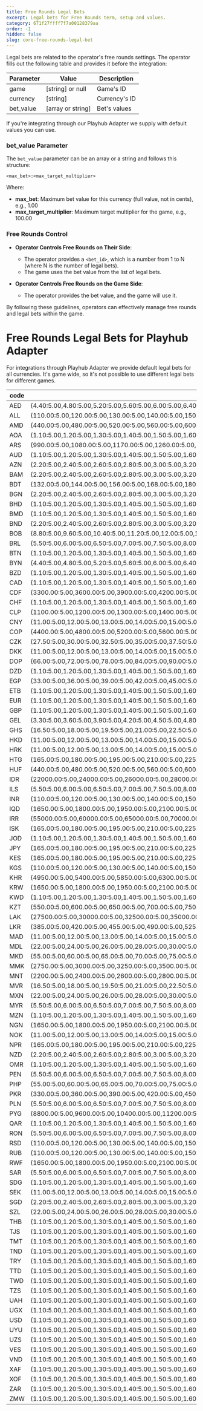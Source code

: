 ```yaml
---
title: Free Rounds Legal Bets
excerpt: Legal bets for Free Rounds term, setup and values.
category: 671f27ffff7f7a00128379aa
order: -1
hidden: false
slug: core-free-rounds-legal-bet
---
```


Legal bets are related to the operator's free rounds settings. The operator fills out the following table and provides it before the integration:

| Parameter   | Value             | Description   |
| ----------- | ----------------- | ------------- |
| game        | [string] or null  | Game's ID     |
| currency    | [string]          | Currency's ID |
| bet_value   | [array or string] | Bet's values  |

If you're integrating through our Playhub Adapter we supply with default values you can use.

### bet_value Parameter

The `bet_value` parameter can be an array or a string and follows this structure:

```
<max_bet>:<max_target_multiplier>
```

Where:

- **max_bet**: Maximum bet value for this currency (full value, not in cents), e.g., 1.00
- **max_target_multiplier**: Maximum target multiplier for the game, e.g., 100.00

### Free Rounds Control

- **Operator Controls Free Rounds on Their Side**:
  - The operator provides a `<bet_id>`, which is a number from 1 to N (where N is the number of legal bets).
  - The game uses the bet value from the list of legal bets.

- **Operator Controls Free Rounds on the Game Side**:
  - The operator provides the bet value, and the game will use it.

By following these guidelines, operators can effectively manage free rounds and legal bets within the game.

# Free Rounds Legal Bets for Playhub Adapter
For integrations through Playhub Adapter we provide default legal bets for all currencies.
It's game wide, so it's not possible to use different legal bets for different games. 

| code | bets |
| ---- | ---- |
|AED | {4.40:5.00,4.80:5.00,5.20:5.00,5.60:5.00,6.00:5.00,6.40:5.00,6.80:5.00,7.20:5.00,7.60:5.00,8.00:5.00,8.80:5.00,9.60:5.00,10.40:5.00,11.20:5.00,12.00:5.00,20.00:5.00,40.00:5.00}')  |
|ALL | {110.00:5.00,120.00:5.00,130.00:5.00,140.00:5.00,150.00:5.00,160.00:5.00,170.00:5.00,180.00:5.00,190.00:5.00,200.00:5.00,220.00:5.00,240.00:5.00,260.00:5.00,280.00:5.00,300.00:5.00,500.00:5.00,1000.00:5.00}')  |
|AMD | {440.00:5.00,480.00:5.00,520.00:5.00,560.00:5.00,600.00:5.00,640.00:5.00,680.00:5.00,720.00:5.00,760.00:5.00,800.00:5.00,880.00:5.00,960.00:5.00,1040.00:5.00,1120.00:5.00,1200.00:5.00,2000.00:5.00,4000.00:5.00}')  |
|AOA | {1.10:5.00,1.20:5.00,1.30:5.00,1.40:5.00,1.50:5.00,1.60:5.00,1.70:5.00,1.80:5.00,1.90:5.00,2.00:5.00,2.20:5.00,2.40:5.00,2.60:5.00,2.80:5.00,3.00:5.00,5.00:5.00,10.00:5.00}')  |
|ARS | {990.00:5.00,1080.00:5.00,1170.00:5.00,1260.00:5.00,1350.00:5.00,1440.00:5.00,1530.00:5.00,1620.00:5.00,1710.00:5.00,1800.00:5.00,1980.00:5.00,2160.00:5.00,2340.00:5.00,2520.00:5.00,2700.00:5.00,4500.00:5.00,9000.00:5.00}')  |
|AUD | {1.10:5.00,1.20:5.00,1.30:5.00,1.40:5.00,1.50:5.00,1.60:5.00,1.70:5.00,1.80:5.00,1.90:5.00,2.00:5.00,2.20:5.00,2.40:5.00,2.60:5.00,2.80:5.00,3.00:5.00,5.00:5.00,10.00:5.00}')  |
|AZN | {2.20:5.00,2.40:5.00,2.60:5.00,2.80:5.00,3.00:5.00,3.20:5.00,3.40:5.00,3.60:5.00,3.80:5.00,4.00:5.00,4.40:5.00,4.80:5.00,5.20:5.00,5.60:5.00,6.00:5.00,10.00:5.00,20.00:5.00}')  |
|BAM | {2.20:5.00,2.40:5.00,2.60:5.00,2.80:5.00,3.00:5.00,3.20:5.00,3.40:5.00,3.60:5.00,3.80:5.00,4.00:5.00,4.40:5.00,4.80:5.00,5.20:5.00,5.60:5.00,6.00:5.00,10.00:5.00,20.00:5.00}')  |
|BDT | {132.00:5.00,144.00:5.00,156.00:5.00,168.00:5.00,180.00:5.00,192.00:5.00,204.00:5.00,216.00:5.00,228.00:5.00,240.00:5.00,264.00:5.00,288.00:5.00,312.00:5.00,336.00:5.00,360.00:5.00,600.00:5.00,1200.00:5.00}')  |
|BGN | {2.20:5.00,2.40:5.00,2.60:5.00,2.80:5.00,3.00:5.00,3.20:5.00,3.40:5.00,3.60:5.00,3.80:5.00,4.00:5.00,4.40:5.00,4.80:5.00,5.20:5.00,5.60:5.00,6.00:5.00,10.00:5.00,20.00:5.00}')  |
|BHD | {1.10:5.00,1.20:5.00,1.30:5.00,1.40:5.00,1.50:5.00,1.60:5.00,1.70:5.00,1.80:5.00,1.90:5.00,2.00:5.00,2.20:5.00,2.40:5.00,2.60:5.00,2.80:5.00,3.00:5.00,5.00:5.00,10.00:5.00}')  |
|BMD | {1.10:5.00,1.20:5.00,1.30:5.00,1.40:5.00,1.50:5.00,1.60:5.00,1.70:5.00,1.80:5.00,1.90:5.00,2.00:5.00,2.20:5.00,2.40:5.00,2.60:5.00,2.80:5.00,3.00:5.00,5.00:5.00,10.00:5.00}')  |
|BND | {2.20:5.00,2.40:5.00,2.60:5.00,2.80:5.00,3.00:5.00,3.20:5.00,3.40:5.00,3.60:5.00,3.80:5.00,4.00:5.00,4.40:5.00,4.80:5.00,5.20:5.00,5.60:5.00,6.00:5.00,10.00:5.00,20.00:5.00}')  |
|BOB | {8.80:5.00,9.60:5.00,10.40:5.00,11.20:5.00,12.00:5.00,12.80:5.00,13.60:5.00,14.40:5.00,15.20:5.00,16.00:5.00,17.60:5.00,19.20:5.00,20.80:5.00,22.40:5.00,24.00:5.00,40.00:5.00,80.00:5.00}')  |
|BRL | {5.50:5.00,6.00:5.00,6.50:5.00,7.00:5.00,7.50:5.00,8.00:5.00,8.50:5.00,9.00:5.00,9.50:5.00,10.00:5.00,11.00:5.00,12.00:5.00,13.00:5.00,14.00:5.00,15.00:5.00,25.00:5.00,50.00:5.00}')  |
|BTN | {1.10:5.00,1.20:5.00,1.30:5.00,1.40:5.00,1.50:5.00,1.60:5.00,1.70:5.00,1.80:5.00,1.90:5.00,2.00:5.00,2.20:5.00,2.40:5.00,2.60:5.00,2.80:5.00,3.00:5.00,5.00:5.00,10.00:5.00}')  |
|BYN | {4.40:5.00,4.80:5.00,5.20:5.00,5.60:5.00,6.00:5.00,6.40:5.00,6.80:5.00,7.20:5.00,7.60:5.00,8.00:5.00,8.80:5.00,9.60:5.00,10.40:5.00,11.20:5.00,12.00:5.00,20.00:5.00,40.00:5.00}')  |
|BZD | {1.10:5.00,1.20:5.00,1.30:5.00,1.40:5.00,1.50:5.00,1.60:5.00,1.70:5.00,1.80:5.00,1.90:5.00,2.00:5.00,2.20:5.00,2.40:5.00,2.60:5.00,2.80:5.00,3.00:5.00,5.00:5.00,10.00:5.00}')  |
|CAD | {1.10:5.00,1.20:5.00,1.30:5.00,1.40:5.00,1.50:5.00,1.60:5.00,1.70:5.00,1.80:5.00,1.90:5.00,2.00:5.00,2.20:5.00,2.40:5.00,2.60:5.00,2.80:5.00,3.00:5.00,5.00:5.00,10.00:5.00}')  |
|CDF | {3300.00:5.00,3600.00:5.00,3900.00:5.00,4200.00:5.00,4500.00:5.00,4800.00:5.00,5100.00:5.00,5400.00:5.00,5700.00:5.00,6000.00:5.00,6600.00:5.00,7200.00:5.00,7800.00:5.00,8400.00:5.00,9000.00:5.00,15000.00:5.00,30000.00:5.00}')  |
|CHF | {1.10:5.00,1.20:5.00,1.30:5.00,1.40:5.00,1.50:5.00,1.60:5.00,1.70:5.00,1.80:5.00,1.90:5.00,2.00:5.00,2.20:5.00,2.40:5.00,2.60:5.00,2.80:5.00,3.00:5.00,5.00:5.00,10.00:5.00}')  |
|CLP | {1100.00:5.00,1200.00:5.00,1300.00:5.00,1400.00:5.00,1500.00:5.00,1600.00:5.00,1700.00:5.00,1800.00:5.00,1900.00:5.00,2000.00:5.00,2200.00:5.00,2400.00:5.00,2600.00:5.00,2800.00:5.00,3000.00:5.00,5000.00:5.00,10000.00:5.00}')  |
|CNY | {11.00:5.00,12.00:5.00,13.00:5.00,14.00:5.00,15.00:5.00,16.00:5.00,17.00:5.00,18.00:5.00,19.00:5.00,20.00:5.00,22.00:5.00,24.00:5.00,26.00:5.00,28.00:5.00,30.00:5.00,50.00:5.00,100.00:5.00}')  |
|COP | {4400.00:5.00,4800.00:5.00,5200.00:5.00,5600.00:5.00,6000.00:5.00,6400.00:5.00,6800.00:5.00,7200.00:5.00,7600.00:5.00,8000.00:5.00,8800.00:5.00,9600.00:5.00,10400.00:5.00,11200.00:5.00,12000.00:5.00,20000.00:5.00,40000.00:5.00}')  |
|CZK | {27.50:5.00,30.00:5.00,32.50:5.00,35.00:5.00,37.50:5.00,40.00:5.00,42.50:5.00,45.00:5.00,47.50:5.00,50.00:5.00,55.00:5.00,60.00:5.00,65.00:5.00,70.00:5.00,75.00:5.00,125.00:5.00,250.00:5.00}')  |
|DKK | {11.00:5.00,12.00:5.00,13.00:5.00,14.00:5.00,15.00:5.00,16.00:5.00,17.00:5.00,18.00:5.00,19.00:5.00,20.00:5.00,22.00:5.00,24.00:5.00,26.00:5.00,28.00:5.00,30.00:5.00,50.00:5.00,100.00:5.00}')  |
|DOP | {66.00:5.00,72.00:5.00,78.00:5.00,84.00:5.00,90.00:5.00,96.00:5.00,102.00:5.00,108.00:5.00,114.00:5.00,120.00:5.00,132.00:5.00,144.00:5.00,156.00:5.00,168.00:5.00,180.00:5.00,300.00:5.00,600.00:5.00}')  |
|DZD | {1.10:5.00,1.20:5.00,1.30:5.00,1.40:5.00,1.50:5.00,1.60:5.00,1.70:5.00,1.80:5.00,1.90:5.00,2.00:5.00,2.20:5.00,2.40:5.00,2.60:5.00,2.80:5.00,3.00:5.00,5.00:5.00,10.00:5.00}')  |
|EGP | {33.00:5.00,36.00:5.00,39.00:5.00,42.00:5.00,45.00:5.00,48.00:5.00,51.00:5.00,54.00:5.00,57.00:5.00,60.00:5.00,66.00:5.00,72.00:5.00,78.00:5.00,84.00:5.00,90.00:5.00,150.00:5.00,300.00:5.00}')  |
|ETB | {1.10:5.00,1.20:5.00,1.30:5.00,1.40:5.00,1.50:5.00,1.60:5.00,1.70:5.00,1.80:5.00,1.90:5.00,2.00:5.00,2.20:5.00,2.40:5.00,2.60:5.00,2.80:5.00,3.00:5.00,5.00:5.00,10.00:5.00}')  |
|EUR | {1.10:5.00,1.20:5.00,1.30:5.00,1.40:5.00,1.50:5.00,1.60:5.00,1.70:5.00,1.80:5.00,1.90:5.00,2.00:5.00,2.20:5.00,2.40:5.00,2.60:5.00,2.80:5.00,3.00:5.00,5.00:5.00,10.00:5.00}')  |
|GBP | {1.10:5.00,1.20:5.00,1.30:5.00,1.40:5.00,1.50:5.00,1.60:5.00,1.70:5.00,1.80:5.00,1.90:5.00,2.00:5.00,2.20:5.00,2.40:5.00,2.60:5.00,2.80:5.00,3.00:5.00,5.00:5.00,10.00:5.00}')  |
|GEL | {3.30:5.00,3.60:5.00,3.90:5.00,4.20:5.00,4.50:5.00,4.80:5.00,5.10:5.00,5.40:5.00,5.70:5.00,6.00:5.00,6.60:5.00,7.20:5.00,7.80:5.00,8.40:5.00,9.00:5.00,15.00:5.00,30.00:5.00}')  |
|GHS | {16.50:5.00,18.00:5.00,19.50:5.00,21.00:5.00,22.50:5.00,24.00:5.00,25.50:5.00,27.00:5.00,28.50:5.00,30.00:5.00,33.00:5.00,36.00:5.00,39.00:5.00,42.00:5.00,45.00:5.00,75.00:5.00,150.00:5.00}')  |
|HKD | {11.00:5.00,12.00:5.00,13.00:5.00,14.00:5.00,15.00:5.00,16.00:5.00,17.00:5.00,18.00:5.00,19.00:5.00,20.00:5.00,22.00:5.00,24.00:5.00,26.00:5.00,28.00:5.00,30.00:5.00,50.00:5.00,100.00:5.00}')  |
|HRK | {11.00:5.00,12.00:5.00,13.00:5.00,14.00:5.00,15.00:5.00,16.00:5.00,17.00:5.00,18.00:5.00,19.00:5.00,20.00:5.00,22.00:5.00,24.00:5.00,26.00:5.00,28.00:5.00,30.00:5.00,50.00:5.00,100.00:5.00}')  |
|HTG | {165.00:5.00,180.00:5.00,195.00:5.00,210.00:5.00,225.00:5.00,240.00:5.00,255.00:5.00,270.00:5.00,285.00:5.00,300.00:5.00,330.00:5.00,360.00:5.00,390.00:5.00,420.00:5.00,450.00:5.00,750.00:5.00,1500.00:5.00}')  |
|HUF | {440.00:5.00,480.00:5.00,520.00:5.00,560.00:5.00,600.00:5.00,640.00:5.00,680.00:5.00,720.00:5.00,760.00:5.00,800.00:5.00,880.00:5.00,960.00:5.00,1040.00:5.00,1120.00:5.00,1200.00:5.00,2000.00:5.00,4000.00:5.00}')  |
|IDR | {22000.00:5.00,24000.00:5.00,26000.00:5.00,28000.00:5.00,30000.00:5.00,32000.00:5.00,34000.00:5.00,36000.00:5.00,38000.00:5.00,40000.00:5.00,44000.00:5.00,48000.00:5.00,52000.00:5.00,56000.00:5.00,60000.00:5.00,100000.00:5.00,200000.00:5.00}')  |
|ILS | {5.50:5.00,6.00:5.00,6.50:5.00,7.00:5.00,7.50:5.00,8.00:5.00,8.50:5.00,9.00:5.00,9.50:5.00,10.00:5.00,11.00:5.00,12.00:5.00,13.00:5.00,14.00:5.00,15.00:5.00,25.00:5.00,50.00:5.00}')  |
|INR | {110.00:5.00,120.00:5.00,130.00:5.00,140.00:5.00,150.00:5.00,160.00:5.00,170.00:5.00,180.00:5.00,190.00:5.00,200.00:5.00,220.00:5.00,240.00:5.00,260.00:5.00,280.00:5.00,300.00:5.00,500.00:5.00,1000.00:5.00}')  |
|IQD | {1650.00:5.00,1800.00:5.00,1950.00:5.00,2100.00:5.00,2250.00:5.00,2400.00:5.00,2550.00:5.00,2700.00:5.00,2850.00:5.00,3000.00:5.00,3300.00:5.00,3600.00:5.00,3900.00:5.00,4200.00:5.00,4500.00:5.00,7500.00:5.00,15000.00:5.00}')  |
|IRR | {55000.00:5.00,60000.00:5.00,65000.00:5.00,70000.00:5.00,75000.00:5.00,80000.00:5.00,85000.00:5.00,90000.00:5.00,95000.00:5.00,100000.00:5.00,110000.00:5.00,120000.00:5.00,130000.00:5.00,140000.00:5.00,150000.00:5.00,250000.00:5.00,500000.00:5.00}')  |
|ISK | {165.00:5.00,180.00:5.00,195.00:5.00,210.00:5.00,225.00:5.00,240.00:5.00,255.00:5.00,270.00:5.00,285.00:5.00,300.00:5.00,330.00:5.00,360.00:5.00,390.00:5.00,420.00:5.00,450.00:5.00,750.00:5.00,1500.00:5.00}')  |
|JOD | {1.10:5.00,1.20:5.00,1.30:5.00,1.40:5.00,1.50:5.00,1.60:5.00,1.70:5.00,1.80:5.00,1.90:5.00,2.00:5.00,2.20:5.00,2.40:5.00,2.60:5.00,2.80:5.00,3.00:5.00,5.00:5.00,10.00:5.00}')  |
|JPY | {165.00:5.00,180.00:5.00,195.00:5.00,210.00:5.00,225.00:5.00,240.00:5.00,255.00:5.00,270.00:5.00,285.00:5.00,300.00:5.00,330.00:5.00,360.00:5.00,390.00:5.00,420.00:5.00,450.00:5.00,750.00:5.00,1500.00:5.00}')  |
|KES | {165.00:5.00,180.00:5.00,195.00:5.00,210.00:5.00,225.00:5.00,240.00:5.00,255.00:5.00,270.00:5.00,285.00:5.00,300.00:5.00,330.00:5.00,360.00:5.00,390.00:5.00,420.00:5.00,450.00:5.00,750.00:5.00,1500.00:5.00}')  |
|KGS | {110.00:5.00,120.00:5.00,130.00:5.00,140.00:5.00,150.00:5.00,160.00:5.00,170.00:5.00,180.00:5.00,190.00:5.00,200.00:5.00,220.00:5.00,240.00:5.00,260.00:5.00,280.00:5.00,300.00:5.00,500.00:5.00,1000.00:5.00}')  |
|KHR | {4950.00:5.00,5400.00:5.00,5850.00:5.00,6300.00:5.00,6750.00:5.00,7200.00:5.00,7650.00:5.00,8100.00:5.00,8550.00:5.00,9000.00:5.00,9900.00:5.00,10800.00:5.00,11700.00:5.00,12600.00:5.00,13500.00:5.00,22500.00:5.00,45000.00:5.00}')  |
|KRW | {1650.00:5.00,1800.00:5.00,1950.00:5.00,2100.00:5.00,2250.00:5.00,2400.00:5.00,2550.00:5.00,2700.00:5.00,2850.00:5.00,3000.00:5.00,3300.00:5.00,3600.00:5.00,3900.00:5.00,4200.00:5.00,4500.00:5.00,7500.00:5.00,15000.00:5.00}')  |
|KWD | {1.10:5.00,1.20:5.00,1.30:5.00,1.40:5.00,1.50:5.00,1.60:5.00,1.70:5.00,1.80:5.00,1.90:5.00,2.00:5.00,2.20:5.00,2.40:5.00,2.60:5.00,2.80:5.00,3.00:5.00,5.00:5.00,10.00:5.00}')  |
|KZT | {550.00:5.00,600.00:5.00,650.00:5.00,700.00:5.00,750.00:5.00,800.00:5.00,850.00:5.00,900.00:5.00,950.00:5.00,1000.00:5.00,1100.00:5.00,1200.00:5.00,1300.00:5.00,1400.00:5.00,1500.00:5.00,2500.00:5.00,5000.00:5.00}')  |
|LAK | {27500.00:5.00,30000.00:5.00,32500.00:5.00,35000.00:5.00,37500.00:5.00,40000.00:5.00,42500.00:5.00,45000.00:5.00,47500.00:5.00,50000.00:5.00,55000.00:5.00,60000.00:5.00,65000.00:5.00,70000.00:5.00,75000.00:5.00,125000.00:5.00,250000.00:5.00}')  |
|LKR | {385.00:5.00,420.00:5.00,455.00:5.00,490.00:5.00,525.00:5.00,560.00:5.00,595.00:5.00,630.00:5.00,665.00:5.00,700.00:5.00,770.00:5.00,840.00:5.00,910.00:5.00,980.00:5.00,1050.00:5.00,1750.00:5.00,3500.00:5.00}')  |
|MAD | {11.00:5.00,12.00:5.00,13.00:5.00,14.00:5.00,15.00:5.00,16.00:5.00,17.00:5.00,18.00:5.00,19.00:5.00,20.00:5.00,22.00:5.00,24.00:5.00,26.00:5.00,28.00:5.00,30.00:5.00,50.00:5.00,100.00:5.00}')  |
|MDL | {22.00:5.00,24.00:5.00,26.00:5.00,28.00:5.00,30.00:5.00,32.00:5.00,34.00:5.00,36.00:5.00,38.00:5.00,40.00:5.00,44.00:5.00,48.00:5.00,52.00:5.00,56.00:5.00,60.00:5.00,100.00:5.00,200.00:5.00}')  |
|MKD | {55.00:5.00,60.00:5.00,65.00:5.00,70.00:5.00,75.00:5.00,80.00:5.00,85.00:5.00,90.00:5.00,95.00:5.00,100.00:5.00,110.00:5.00,120.00:5.00,130.00:5.00,140.00:5.00,150.00:5.00,250.00:5.00,500.00:5.00}')  |
|MMK | {2750.00:5.00,3000.00:5.00,3250.00:5.00,3500.00:5.00,3750.00:5.00,4000.00:5.00,4250.00:5.00,4500.00:5.00,4750.00:5.00,5000.00:5.00,5500.00:5.00,6000.00:5.00,6500.00:5.00,7000.00:5.00,7500.00:5.00,12500.00:5.00,25000.00:5.00}')  |
|MNT | {2200.00:5.00,2400.00:5.00,2600.00:5.00,2800.00:5.00,3000.00:5.00,3200.00:5.00,3400.00:5.00,3600.00:5.00,3800.00:5.00,4000.00:5.00,4400.00:5.00,4800.00:5.00,5200.00:5.00,5600.00:5.00,6000.00:5.00,10000.00:5.00,20000.00:5.00}')  |
|MVR | {16.50:5.00,18.00:5.00,19.50:5.00,21.00:5.00,22.50:5.00,24.00:5.00,25.50:5.00,27.00:5.00,28.50:5.00,30.00:5.00,33.00:5.00,36.00:5.00,39.00:5.00,42.00:5.00,45.00:5.00,75.00:5.00,150.00:5.00}')  |
|MXN | {22.00:5.00,24.00:5.00,26.00:5.00,28.00:5.00,30.00:5.00,32.00:5.00,34.00:5.00,36.00:5.00,38.00:5.00,40.00:5.00,44.00:5.00,48.00:5.00,52.00:5.00,56.00:5.00,60.00:5.00,100.00:5.00,200.00:5.00}')  |
|MYR | {5.50:5.00,6.00:5.00,6.50:5.00,7.00:5.00,7.50:5.00,8.00:5.00,8.50:5.00,9.00:5.00,9.50:5.00,10.00:5.00,11.00:5.00,12.00:5.00,13.00:5.00,14.00:5.00,15.00:5.00,25.00:5.00,50.00:5.00}')  |
|MZN | {1.10:5.00,1.20:5.00,1.30:5.00,1.40:5.00,1.50:5.00,1.60:5.00,1.70:5.00,1.80:5.00,1.90:5.00,2.00:5.00,2.20:5.00,2.40:5.00,2.60:5.00,2.80:5.00,3.00:5.00,5.00:5.00,10.00:5.00}')  |
|NGN | {1650.00:5.00,1800.00:5.00,1950.00:5.00,2100.00:5.00,2250.00:5.00,2400.00:5.00,2550.00:5.00,2700.00:5.00,2850.00:5.00,3000.00:5.00,3300.00:5.00,3600.00:5.00,3900.00:5.00,4200.00:5.00,4500.00:5.00,7500.00:5.00,15000.00:5.00}')  |
|NOK | {11.00:5.00,12.00:5.00,13.00:5.00,14.00:5.00,15.00:5.00,16.00:5.00,17.00:5.00,18.00:5.00,19.00:5.00,20.00:5.00,22.00:5.00,24.00:5.00,26.00:5.00,28.00:5.00,30.00:5.00,50.00:5.00,100.00:5.00}')  |
|NPR | {165.00:5.00,180.00:5.00,195.00:5.00,210.00:5.00,225.00:5.00,240.00:5.00,255.00:5.00,270.00:5.00,285.00:5.00,300.00:5.00,330.00:5.00,360.00:5.00,390.00:5.00,420.00:5.00,450.00:5.00,750.00:5.00,1500.00:5.00}')  |
|NZD | {2.20:5.00,2.40:5.00,2.60:5.00,2.80:5.00,3.00:5.00,3.20:5.00,3.40:5.00,3.60:5.00,3.80:5.00,4.00:5.00,4.40:5.00,4.80:5.00,5.20:5.00,5.60:5.00,6.00:5.00,10.00:5.00,20.00:5.00}')  |
|OMR | {1.10:5.00,1.20:5.00,1.30:5.00,1.40:5.00,1.50:5.00,1.60:5.00,1.70:5.00,1.80:5.00,1.90:5.00,2.00:5.00,2.20:5.00,2.40:5.00,2.60:5.00,2.80:5.00,3.00:5.00,5.00:5.00,10.00:5.00}')  |
|PEN | {5.50:5.00,6.00:5.00,6.50:5.00,7.00:5.00,7.50:5.00,8.00:5.00,8.50:5.00,9.00:5.00,9.50:5.00,10.00:5.00,11.00:5.00,12.00:5.00,13.00:5.00,14.00:5.00,15.00:5.00,25.00:5.00,50.00:5.00}')  |
|PHP | {55.00:5.00,60.00:5.00,65.00:5.00,70.00:5.00,75.00:5.00,80.00:5.00,85.00:5.00,90.00:5.00,95.00:5.00,100.00:5.00,110.00:5.00,120.00:5.00,130.00:5.00,140.00:5.00,150.00:5.00,250.00:5.00,500.00:5.00}')  |
|PKR | {330.00:5.00,360.00:5.00,390.00:5.00,420.00:5.00,450.00:5.00,480.00:5.00,510.00:5.00,540.00:5.00,570.00:5.00,600.00:5.00,660.00:5.00,720.00:5.00,780.00:5.00,840.00:5.00,900.00:5.00,1500.00:5.00,3000.00:5.00}')  |
|PLN | {5.50:5.00,6.00:5.00,6.50:5.00,7.00:5.00,7.50:5.00,8.00:5.00,8.50:5.00,9.00:5.00,9.50:5.00,10.00:5.00,11.00:5.00,12.00:5.00,13.00:5.00,14.00:5.00,15.00:5.00,25.00:5.00,50.00:5.00}')  |
|PYG | {8800.00:5.00,9600.00:5.00,10400.00:5.00,11200.00:5.00,12000.00:5.00,12800.00:5.00,13600.00:5.00,14400.00:5.00,15200.00:5.00,16000.00:5.00,17600.00:5.00,19200.00:5.00,20800.00:5.00,22400.00:5.00,24000.00:5.00,40000.00:5.00,80000.00:5.00}')  |
|QAR | {1.10:5.00,1.20:5.00,1.30:5.00,1.40:5.00,1.50:5.00,1.60:5.00,1.70:5.00,1.80:5.00,1.90:5.00,2.00:5.00,2.20:5.00,2.40:5.00,2.60:5.00,2.80:5.00,3.00:5.00,5.00:5.00,10.00:5.00}')  |
|RON | {5.50:5.00,6.00:5.00,6.50:5.00,7.00:5.00,7.50:5.00,8.00:5.00,8.50:5.00,9.00:5.00,9.50:5.00,10.00:5.00,11.00:5.00,12.00:5.00,13.00:5.00,14.00:5.00,15.00:5.00,25.00:5.00,50.00:5.00}')  |
|RSD | {110.00:5.00,120.00:5.00,130.00:5.00,140.00:5.00,150.00:5.00,160.00:5.00,170.00:5.00,180.00:5.00,190.00:5.00,200.00:5.00,220.00:5.00,240.00:5.00,260.00:5.00,280.00:5.00,300.00:5.00,500.00:5.00,1000.00:5.00}')  |
|RUB | {110.00:5.00,120.00:5.00,130.00:5.00,140.00:5.00,150.00:5.00,160.00:5.00,170.00:5.00,180.00:5.00,190.00:5.00,200.00:5.00,220.00:5.00,240.00:5.00,260.00:5.00,280.00:5.00,300.00:5.00,500.00:5.00,1000.00:5.00}')  |
|RWF | {1650.00:5.00,1800.00:5.00,1950.00:5.00,2100.00:5.00,2250.00:5.00,2400.00:5.00,2550.00:5.00,2700.00:5.00,2850.00:5.00,3000.00:5.00,3300.00:5.00,3600.00:5.00,3900.00:5.00,4200.00:5.00,4500.00:5.00,7500.00:5.00,15000.00:5.00}')  |
|SAR | {5.50:5.00,6.00:5.00,6.50:5.00,7.00:5.00,7.50:5.00,8.00:5.00,8.50:5.00,9.00:5.00,9.50:5.00,10.00:5.00,11.00:5.00,12.00:5.00,13.00:5.00,14.00:5.00,15.00:5.00,25.00:5.00,50.00:5.00}')  |
|SDG | {1.10:5.00,1.20:5.00,1.30:5.00,1.40:5.00,1.50:5.00,1.60:5.00,1.70:5.00,1.80:5.00,1.90:5.00,2.00:5.00,2.20:5.00,2.40:5.00,2.60:5.00,2.80:5.00,3.00:5.00,5.00:5.00,10.00:5.00}')  |
|SEK | {11.00:5.00,12.00:5.00,13.00:5.00,14.00:5.00,15.00:5.00,16.00:5.00,17.00:5.00,18.00:5.00,19.00:5.00,20.00:5.00,22.00:5.00,24.00:5.00,26.00:5.00,28.00:5.00,30.00:5.00,50.00:5.00,100.00:5.00}')  |
|SGD | {2.20:5.00,2.40:5.00,2.60:5.00,2.80:5.00,3.00:5.00,3.20:5.00,3.40:5.00,3.60:5.00,3.80:5.00,4.00:5.00,4.40:5.00,4.80:5.00,5.20:5.00,5.60:5.00,6.00:5.00,10.00:5.00,20.00:5.00}')  |
|SZL | {22.00:5.00,24.00:5.00,26.00:5.00,28.00:5.00,30.00:5.00,32.00:5.00,34.00:5.00,36.00:5.00,38.00:5.00,40.00:5.00,44.00:5.00,48.00:5.00,52.00:5.00,56.00:5.00,60.00:5.00,100.00:5.00,200.00:5.00}')  |
|THB | {1.10:5.00,1.20:5.00,1.30:5.00,1.40:5.00,1.50:5.00,1.60:5.00,1.70:5.00,1.80:5.00,1.90:5.00,2.00:5.00,2.20:5.00,2.40:5.00,2.60:5.00,2.80:5.00,3.00:5.00,5.00:5.00,10.00:5.00}')  |
|TJS | {1.10:5.00,1.20:5.00,1.30:5.00,1.40:5.00,1.50:5.00,1.60:5.00,1.70:5.00,1.80:5.00,1.90:5.00,2.00:5.00,2.20:5.00,2.40:5.00,2.60:5.00,2.80:5.00,3.00:5.00,5.00:5.00,10.00:5.00}')  |
|TMT | {1.10:5.00,1.20:5.00,1.30:5.00,1.40:5.00,1.50:5.00,1.60:5.00,1.70:5.00,1.80:5.00,1.90:5.00,2.00:5.00,2.20:5.00,2.40:5.00,2.60:5.00,2.80:5.00,3.00:5.00,5.00:5.00,10.00:5.00}')  |
|TND | {1.10:5.00,1.20:5.00,1.30:5.00,1.40:5.00,1.50:5.00,1.60:5.00,1.70:5.00,1.80:5.00,1.90:5.00,2.00:5.00,2.20:5.00,2.40:5.00,2.60:5.00,2.80:5.00,3.00:5.00,5.00:5.00,10.00:5.00}')  |
|TRY | {1.10:5.00,1.20:5.00,1.30:5.00,1.40:5.00,1.50:5.00,1.60:5.00,1.70:5.00,1.80:5.00,1.90:5.00,2.00:5.00,2.20:5.00,2.40:5.00,2.60:5.00,2.80:5.00,3.00:5.00,5.00:5.00,10.00:5.00}')  |
|TTD | {1.10:5.00,1.20:5.00,1.30:5.00,1.40:5.00,1.50:5.00,1.60:5.00,1.70:5.00,1.80:5.00,1.90:5.00,2.00:5.00,2.20:5.00,2.40:5.00,2.60:5.00,2.80:5.00,3.00:5.00,5.00:5.00,10.00:5.00}')  |
|TWD | {1.10:5.00,1.20:5.00,1.30:5.00,1.40:5.00,1.50:5.00,1.60:5.00,1.70:5.00,1.80:5.00,1.90:5.00,2.00:5.00,2.20:5.00,2.40:5.00,2.60:5.00,2.80:5.00,3.00:5.00,5.00:5.00,10.00:5.00}')  |
|TZS | {1.10:5.00,1.20:5.00,1.30:5.00,1.40:5.00,1.50:5.00,1.60:5.00,1.70:5.00,1.80:5.00,1.90:5.00,2.00:5.00,2.20:5.00,2.40:5.00,2.60:5.00,2.80:5.00,3.00:5.00,5.00:5.00,10.00:5.00}')  |
|UAH | {1.10:5.00,1.20:5.00,1.30:5.00,1.40:5.00,1.50:5.00,1.60:5.00,1.70:5.00,1.80:5.00,1.90:5.00,2.00:5.00,2.20:5.00,2.40:5.00,2.60:5.00,2.80:5.00,3.00:5.00,5.00:5.00,10.00:5.00}')  |
|UGX | {1.10:5.00,1.20:5.00,1.30:5.00,1.40:5.00,1.50:5.00,1.60:5.00,1.70:5.00,1.80:5.00,1.90:5.00,2.00:5.00,2.20:5.00,2.40:5.00,2.60:5.00,2.80:5.00,3.00:5.00,5.00:5.00,10.00:5.00}')  |
|USD | {1.10:5.00,1.20:5.00,1.30:5.00,1.40:5.00,1.50:5.00,1.60:5.00,1.70:5.00,1.80:5.00,1.90:5.00,2.00:5.00,2.20:5.00,2.40:5.00,2.60:5.00,2.80:5.00,3.00:5.00,5.00:5.00,10.00:5.00}')  |
|UYU | {1.10:5.00,1.20:5.00,1.30:5.00,1.40:5.00,1.50:5.00,1.60:5.00,1.70:5.00,1.80:5.00,1.90:5.00,2.00:5.00,2.20:5.00,2.40:5.00,2.60:5.00,2.80:5.00,3.00:5.00,5.00:5.00,10.00:5.00}')  |
|UZS | {1.10:5.00,1.20:5.00,1.30:5.00,1.40:5.00,1.50:5.00,1.60:5.00,1.70:5.00,1.80:5.00,1.90:5.00,2.00:5.00,2.20:5.00,2.40:5.00,2.60:5.00,2.80:5.00,3.00:5.00,5.00:5.00,10.00:5.00}')  |
|VES | {1.10:5.00,1.20:5.00,1.30:5.00,1.40:5.00,1.50:5.00,1.60:5.00,1.70:5.00,1.80:5.00,1.90:5.00,2.00:5.00,2.20:5.00,2.40:5.00,2.60:5.00,2.80:5.00,3.00:5.00,5.00:5.00,10.00:5.00}')  |
|VND | {1.10:5.00,1.20:5.00,1.30:5.00,1.40:5.00,1.50:5.00,1.60:5.00,1.70:5.00,1.80:5.00,1.90:5.00,2.00:5.00,2.20:5.00,2.40:5.00,2.60:5.00,2.80:5.00,3.00:5.00,5.00:5.00,10.00:5.00}')  |
|XAF | {1.10:5.00,1.20:5.00,1.30:5.00,1.40:5.00,1.50:5.00,1.60:5.00,1.70:5.00,1.80:5.00,1.90:5.00,2.00:5.00,2.20:5.00,2.40:5.00,2.60:5.00,2.80:5.00,3.00:5.00,5.00:5.00,10.00:5.00}')  |
|XOF | {1.10:5.00,1.20:5.00,1.30:5.00,1.40:5.00,1.50:5.00,1.60:5.00,1.70:5.00,1.80:5.00,1.90:5.00,2.00:5.00,2.20:5.00,2.40:5.00,2.60:5.00,2.80:5.00,3.00:5.00,5.00:5.00,10.00:5.00}')  |
|ZAR | {1.10:5.00,1.20:5.00,1.30:5.00,1.40:5.00,1.50:5.00,1.60:5.00,1.70:5.00,1.80:5.00,1.90:5.00,2.00:5.00,2.20:5.00,2.40:5.00,2.60:5.00,2.80:5.00,3.00:5.00,5.00:5.00,10.00:5.00}')  |
|ZMW | {1.10:5.00,1.20:5.00,1.30:5.00,1.40:5.00,1.50:5.00,1.60:5.00,1.70:5.00,1.80:5.00,1.90:5.00,2.00:5.00,2.20:5.00,2.40:5.00,2.60:5.00,2.80:5.00,3.00:5.00,5.00:5.00,10.00:5.00}')  |